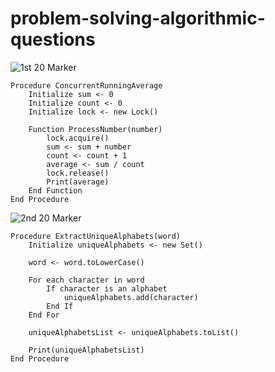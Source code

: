 # problem-solving-algorithmic-questions

![1st 20 Marker](https://github.com/user-attachments/assets/596b996d-645e-4c01-b510-258ddb55a0f0)

```
Procedure ConcurrentRunningAverage
    Initialize sum <- 0
    Initialize count <- 0
    Initialize lock <- new Lock()

    Function ProcessNumber(number)
        lock.acquire()
        sum <- sum + number
        count <- count + 1
        average <- sum / count
        lock.release()
        Print(average)
    End Function
End Procedure
```
![2nd 20 Marker](https://github.com/user-attachments/assets/91d8d3c0-4685-46fa-9294-f23bc277369f)

```
Procedure ExtractUniqueAlphabets(word)
    Initialize uniqueAlphabets <- new Set()

    word <- word.toLowerCase()

    For each character in word
        If character is an alphabet
            uniqueAlphabets.add(character)
        End If
    End For

    uniqueAlphabetsList <- uniqueAlphabets.toList()

    Print(uniqueAlphabetsList)
End Procedure

```
